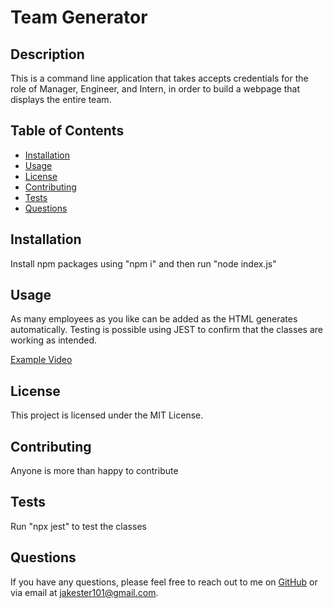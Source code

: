 # Team Generator


  ## Description

  This is a command line application that takes accepts credentials for the role of Manager, Engineer, and Intern, in order to build a webpage that displays the entire team.

  ## Table of Contents

  - [Installation](#installation)
  - [Usage](#usage)
  - [License](#license)
  - [Contributing](#contributing)
  - [Tests](#tests)
  - [Questions](#questions)

  ## Installation

  Install npm packages using "npm i" and then run "node index.js"

  ## Usage

  As many employees as you like can be added as the HTML generates automatically. Testing is possible using JEST to confirm that the classes are working as intended.

  [Example Video](https://drive.google.com/file/d/1fCsVpDiB1EhBKOTTiNRdWgy_did2yZVN/view)

  ## License

  This project is licensed under the MIT License.

  ## Contributing

  Anyone is more than happy to contribute

  ## Tests

  Run "npx jest" to test the classes

  ## Questions

  If you have any questions, please feel free to reach out to me on [GitHub](https://github.com/jakester101) or via email at jakester101@gmail.com.